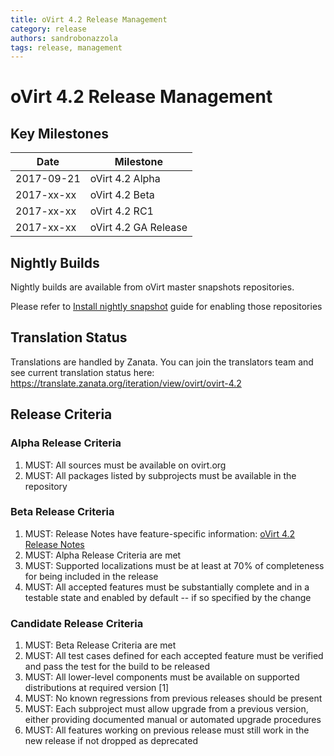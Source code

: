 ```yaml
---
title: oVirt 4.2 Release Management
category: release
authors: sandrobonazzola
tags: release, management
---
```


# oVirt 4.2 Release Management

## Key Milestones

| Date       | Milestone                |
|------------|--------------------------|
| 2017-09-21 | oVirt 4.2 Alpha          |
| 2017-xx-xx | oVirt 4.2 Beta           |
| 2017-xx-xx | oVirt 4.2 RC1            |
| 2017-xx-xx | oVirt 4.2 GA Release     |

## Nightly Builds

Nightly builds are available from oVirt master snapshots repositories.

Please refer to [Install nightly snapshot](/develop/dev-process/install-nightly-snapshot/) guide for enabling those repositories

## Translation Status

Translations are handled by Zanata. You can join the translators team and see current translation status here:
<https://translate.zanata.org/iteration/view/ovirt/ovirt-4.2>

## Release Criteria

### Alpha Release Criteria

1.  MUST: All sources must be available on ovirt.org
2.  MUST: All packages listed by subprojects must be available in the repository

### Beta Release Criteria

1.  MUST: Release Notes have feature-specific information: [oVirt 4.2 Release Notes](/release/4.2.0/)
2.  MUST: Alpha Release Criteria are met
3.  MUST: Supported localizations must be at least at 70% of completeness for being included in the release
4.  MUST: All accepted features must be substantially complete and in a testable state and enabled by default -- if so specified by the change

### Candidate Release Criteria

1.  MUST: Beta Release Criteria are met
2.  MUST: All test cases defined for each accepted feature must be verified and pass the test for the build to be released
3.  MUST: All lower-level components must be available on supported distributions at required version [1]
4.  MUST: No known regressions from previous releases should be present
5.  MUST: Each subproject must allow upgrade from a previous version, either providing documented manual or automated upgrade procedures
6.  MUST: All features working on previous release must still work in the new release if not dropped as deprecated
